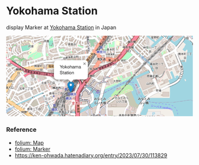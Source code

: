 Yokohama Station
===============

display Marker at [Yokohama Station](https://en.wikipedia.org/wiki/Yokohama_Station) in Japan

![yokohama station](https://github.com/ohwada/World_Countries/blob/main/folium/yokohama_station/screenshots/yokohama_station.png)

### Reference

- [folium: Map](https://python-visualization.github.io/folium/modules.html#folium.folium.Map)
- [folium: Marker](https://python-visualization.github.io/folium/modules.html#folium.map.Marker)
- https://ken-ohwada.hatenadiary.org/entry/2023/07/30/113829

